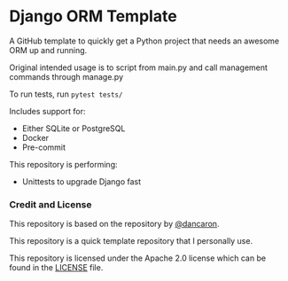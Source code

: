 # Django ORM Template

A GitHub template to quickly get a Python project
that needs an awesome ORM up and running.

Original intended usage is to script from main.py
and call management commands through manage.py

To run tests, run `pytest tests/`

Includes support for:
- Either SQLite or PostgreSQL
- Docker
- Pre-commit

This repository is performing:
- Unittests to upgrade Django fast


### Credit and License

This repository is based on the repository
by [@dancaron](https://github.com/dancaron/Django-ORM).

This repository is a quick template repository that I personally use.

This repository is licensed under the Apache 2.0 license
which can be found in the [LICENSE](./LICENSE) file.

